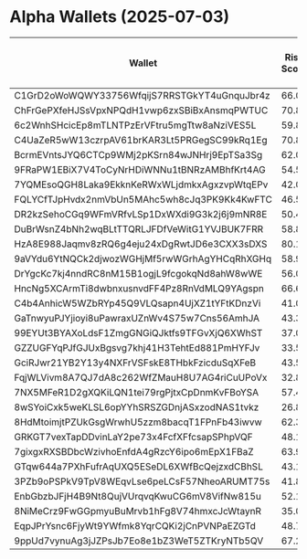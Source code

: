 # Alpha Wallets (2025-07-03)

| Wallet | Risk Score | Backtesting ROI (SOL) | Portfolio Value (USD) | SOL Balance | Farming Attempts / Total Tokens | Farming Ratio (%) | Median/Avg Risk of Last 10 Tokens | Median/Avg MC of Last 10 Tokens | Winrate (%) | ROI (%) | ROI (1D) (%) | Win Rate 1D (%) | Tokens (1D) | ROI (7D) (%) | Win Rate 7D (%) | Tokens (7D) | ROI (30D) (%) | Win Rate 30D (%) | Tokens (30D) | Realized Gains (USD) | Unrealized Gains (USD) | Median/Avg Holding Time (min) | Buy Size | Median/Avg Profit % Per Trade | Median/Avg Loss % Per Trade |
|----------|----------|----------|----------|----------|----------|----------|----------|----------|----------|----------|----------|----------|----------|----------|----------|----------|----------|----------|----------|----------|----------|----------|----------|----------|----------|
| C1GrD2oWoWQWY33756WfqijS7RRSTGkYT4uGnquJbr4z | 66.06 | 554459.75% | $2819.15 | 7.1795 | 2 / 64 | 3.12% | 4.50/4.90 | $4.81K/$17.17K | 48.44% | 23.82% | 0.14% | 100.00% | 2 | 9.29% | 75.00% | 3 | 19.60% | 58.33% | 21 | $4650.63 | $408.02 | 2263.64/10960.02 | $224.80 | 75.75%/35836.46% | -33.25%/-32.61% |
| ChFrGePXfeHJSsVpxNPQdH1vwp6zxSBiBxAnsmqPWTUC | 70.80 | 456.45% | $9198.85 | 8.2180 | 0 / 16 | 0.00% | 6.00/6.20 | $216.38K/$14.39M | 62.50% | 97.05% | 2.22% | 100.00% | 0 | 2.22% | 100.00% | 0 | 17.25% | 62.50% | 4 | $10919.62 | $485.96 | 5116.06/19311.67 | $198.29 | 244.41%/662.07% | -47.54%/-54.48% |
| 6c2WnhSHcicEp8mTLNTPzErVFtru5mgTtw8aNziVES5L | 59.87 | 17.80% | $4293.42 | 9.1955 | 1 / 24 | 4.17% | 4.00/5.20 | $4.64K/$31.27K | 50.00% | 78.45% | 0.09% | 50.00% | 1 | 72.60% | 50.00% | 6 | 100.00% | 50.00% | 24 | $2203.76 | $1068.49 | 332.51/3603.76 | $91.32 | -/- | -/- |
| C4UaZeR5wW13czrpAV61brKAR3Lt5PRGegSC99kRq1Eg | 70.83 | 15.27% | $3241.48 | 17.7552 | 0 / 27 | 0.00% | 5.00/4.20 | $5.68K/$18.84K | 59.26% | 132.03% | 0.72% | 100.00% | 0 | 1.27% | 57.14% | 1 | 11.54% | 57.14% | 2 | $3878.48 | $69.94 | 11122.94/25437.94 | $81.19 | 163.29%/18486.14% | -22.64%/-27.31% |
| BcrmEVntsJYQ6CTCp9WMj2pKSrn84wJNHrj9EpTSa3Sg | 62.01 | 7.67% | $9142.64 | 5.8614 | 4 / 74 | 5.41% | 3.50/2.40 | $9.03K/$2.71M | 54.05% | 47.77% | 0.00% | 0.00% | 0 | 20.75% | 100.00% | 1 | 12.62% | 50.00% | 4 | $12567.84 | $1116.35 | 809.58/8045.92 | $248.39 | 24.36%/156.19% | -10.52%/-19.31% |
| 9FRaPW1EBiX7V4ToCyNrHDiWNNu1tBNRzAMBhfKrt4AG | 54.50 | 7.21% | $15495.79 | 33.0291 | 0 / 24 | 0.00% | 5.00/4.10 | $149.35K/$198.89K | 62.50% | 64.86% | 34.30% | 75.00% | 2 | 34.30% | 75.00% | 2 | 43.61% | 55.56% | 9 | $21341.21 | $1435.81 | 14083.38/20688.82 | $992.14 | 219.66%/375.26% | -61.36%/-59.06% |
| 7YQMEsoQGH8Laka9EkknKeRWxWLjdmkxAgxzvpWtqEPv | 42.09 | 5.30% | $1912.09 | 12.4828 | 0 / 46 | 0.00% | 0.00/2.40 | $17.84M/$28.75M | 60.87% | 16.81% | 5.36% | 33.33% | 1 | 5.23% | 33.33% | 1 | 18.12% | 40.00% | 3 | $3721.34 | $-11.09 | 508.88/4352.75 | $219.50 | 39.30%/55.83% | -26.99%/-37.31% |
| FQLYCfTJpHvdx2nmVbUn5MAhc5wh8cJq3PK9Kk4KwFTC | 46.53 | 5.00% | $8967.79 | 21.9260 | 0 / 59 | 0.00% | 4.00/3.40 | $1.38M/$16.60M | 45.76% | 71.29% | 0.09% | 50.00% | 0 | 6.00% | 50.00% | 0 | 14.32% | 66.67% | 3 | $5421.74 | $3837.85 | 60.03/14433.58 | $121.31 | 57.76%/108.72% | -30.72%/-39.19% |
| DR2kzSehoCGq9WFmVRfvLSp1DxWXdi9G3k2j6j9mNR8E | 50.44 | 4.44% | $2130.79 | 9.7029 | 10 / 167 | 5.99% | 3.50/4.20 | $20.97K/$1.56M | 47.31% | 5.02% | 5.15% | 42.86% | 6 | 236.13% | 53.33% | 44 | 43.71% | 50.00% | 51 | $2084.72 | $1504.81 | 9.43/488.76 | $279.23 | 30.73%/64.07% | -34.95%/-36.27% |
| DuBrWsnZ4bNh2wqBLtTTQRLJFDfVeWitG1YVJBUK7FRR | 58.86 | 3.74% | $49834.66 | 66.1876 | 3 / 99 | 3.03% | 6.00/5.90 | $55.10K/$1.63M | 48.48% | 52.47% | 1.59% | 66.67% | 2 | 5.91% | 58.33% | 9 | 17192.40% | 44.30% | 79 | $68224.90 | $11381.56 | 115.17/2019.02 | $690.77 | 87.65%/133.94% | -35.54%/-50.98% |
| HzA8E988Jaqmv8zRQ6g4eju24xDgRwtJD6e3CXX3sDXS | 80.18 | 2.87% | $3223.29 | 9.8093 | 4 / 74 | 5.41% | 8.00/6.20 | $18.93K/$842.78K | 50.00% | 19.96% | 9.48% | 42.86% | 2 | 6.80% | 21.43% | 3 | 104.12% | 59.38% | 22 | $3622.06 | $56.01 | 6237.77/13715.68 | $123.28 | 38.46%/67.06% | -15.03%/-19.22% |
| 9aVYdu6YtNQCk2djwozWGHjMf5rwWGrhAgYHCqRhXGHq | 58.98 | 2.70% | $1082.05 | 7.0782 | 0 / 15 | 0.00% | 0.50/1.60 | $3.19K/$3.30K | 46.67% | 94.70% | 7.29% | 100.00% | 0 | 187.65% | 38.46% | 13 | 100.00% | 46.67% | 15 | $4208.90 | $0.00 | 12.33/273.49 | $251.56 | -/- | -/- |
| DrYgcKc7kj4nndRC8nM15B1ogjL9fcgokqNd8ahW8wWE | 56.00 | 2.66% | $23646.84 | 147.1159 | 4 / 68 | 5.88% | 4.50/4.80 | $4.59K/$18.60K | 45.59% | 31.68% | 30.37% | 53.85% | 12 | 867.62% | 43.18% | 43 | 100.00% | 45.59% | 68 | $8614.28 | $588.51 | 18.21/243.44 | $323.87 | -/- | -/- |
| HncNg5XCArmTi8dwbnxusnvdFF4Pz8RnVdMLQ9YAgspn | 66.68 | 2.47% | $4950.44 | 32.3561 | 4 / 57 | 7.02% | 6.00/5.70 | $150.81K/$77.44M | 63.16% | 46.13% | 2.71% | 100.00% | 1 | 21.82% | 76.92% | 12 | 22.01% | 76.92% | 12 | $32657.56 | $2868.50 | 12.35/7774.24 | $104.72 | 2014.64%/5625.21% | -23.58%/-35.47% |
| C4b4AnhicW5WZbRYp45Q9VLQsapn4UjXZ1tYFtKDnzVi | 41.00 | 2.41% | $15416.11 | 48.8265 | 0 / 22 | 0.00% | 0.00/0.40 | $73.01M/$257.55M | 50.00% | 47.83% | 1.16% | 100.00% | 1 | 1.16% | 100.00% | 1 | 1.16% | 100.00% | 1 | $13056.86 | $-8.35 | 31158.77/30953.96 | $651.82 | 58.12%/212.35% | -34.00%/-40.85% |
| GaTnwyuPJYjioyi8uPawraxUZnWv4S75w7Cns56AmhJA | 43.37 | 1.84% | $5626.54 | 36.7920 | 0 / 15 | 0.00% | 0.00/1.10 | $2.17M/$405.04M | 66.67% | 4.41% | 1.20% | 50.00% | 0 | 11.05% | 100.00% | 1 | 24.97% | 100.00% | 2 | $7561.82 | $712.52 | 10401.80/41542.68 | $1196.63 | 8.34%/35.85% | -10.76%/-22.54% |
| 99EYUt3BYAXoLdsF1ZmgGNGiQJktfs9TFGvXjQ6XWhST | 37.00 | 1.65% | $19601.33 | 6.0078 | 0 / 17 | 0.00% | 0.00/2.22 | $82.68M/$264.84M | 47.06% | 21.94% | 4.65% | 60.00% | 2 | 4.66% | 60.00% | 2 | 17.96% | 50.00% | 7 | $39384.40 | $5562.15 | 7408.39/140721.36 | $3202.28 | 17.89%/77.38% | -45.31%/-47.93% |
| GZZUGFYqPJfGJUxBgsvg7khj41H3TehtEd881PmHYFJv | 33.50 | 1.62% | $28842.23 | 6.0061 | 0 / 14 | 0.00% | 0.00/1.30 | $1.25M/$6.72M | 50.00% | 65.92% | 47.77% | 100.00% | 0 | 390.08% | 62.50% | 4 | 9886.16% | 57.14% | 12 | $28628.34 | $3560.32 | 7727.63/10993.17 | $624.06 | 15.81%/15.81% | -31.56%/-31.56% |
| GciRJwr21YB2Y13y4NXFrVSFskE8THbkFzicduSqXFeB | 43.56 | 1.47% | $2439.38 | 12.5007 | 0 / 12 | 0.00% | 0.00/0.00 | $5.36M/$41.04M | 75.00% | 10.24% | 2.85% | 100.00% | 1 | 19.48% | 50.00% | 1 | 32.90% | 75.00% | 1 | $1756.31 | $638.80 | 4632.43/35947.90 | $222.78 | 3.13%/8.03% | -13.93%/-38.08% |
| FqjWLVivm8A7QJ7dA8c262WfZMauH8U7AG4riCuUPoVx | 32.86 | 1.44% | $1137.14 | 6.4120 | 0 / 26 | 0.00% | 0.00/1.20 | $3.83M/$18.06M | 57.69% | 4.05% | 1.71% | 66.67% | 1 | 114.57% | 60.00% | 4 | 521.79% | 66.67% | 15 | $1591.45 | $50.03 | 4662.83/9448.19 | $231.08 | 10.08%/8.27% | -9.01%/-21.77% |
| 7NX5MFeR1D2gXQKiLQN1tei79rgPjtxCpDnmKvFBoYSA | 57.42 | 1.41% | $4658.59 | 19.2039 | 1 / 18 | 5.56% | 4.50/4.90 | $12.32K/$255.17K | 61.11% | 54.87% | 6.32% | 100.00% | 2 | 100.00% | 61.11% | 18 | 100.00% | 61.11% | 18 | $4164.53 | $162.48 | 255.92/705.70 | $248.25 | -/- | -/- |
| 8wSYoiCxk5weKLSL6opYYhSRSZGDnjASxzodNAS1tvkz | 26.89 | 1.23% | $28583.78 | 142.7962 | 1 / 157 | 0.64% | 1.50/2.70 | $1.94M/$76.55M | 50.32% | 27.94% | 0.16% | 100.00% | 0 | 1.12% | 100.00% | 2 | 1.16% | 83.33% | 5 | $63785.79 | $7109.47 | 361.63/10672.86 | $723.63 | 32.88%/97.02% | -23.52%/-35.85% |
| 8HdMtoimjtPZUkGsgWrwhU5zzm8bacqT1FPnFb43iwvw | 62.33 | 1.22% | $5214.16 | 9.8662 | 1 / 45 | 2.22% | 4.50/4.90 | $12.82K/$589.64K | 51.11% | 29.09% | 11.56% | 60.00% | 4 | 37.21% | 57.14% | 6 | 100.00% | 51.11% | 45 | $6450.47 | $1417.92 | 34.14/1337.20 | $262.07 | -/- | -/- |
| GRKGT7vexTapDDvinLaY2pe73x4FcfXFfcsapSPhpVQF | 48.17 | 0.92% | $5674.11 | 26.2051 | 2 / 47 | 4.26% | 4.00/3.00 | $728.93K/$837.71K | 59.57% | 3.68% | 34.91% | 75.00% | 4 | 100.00% | 59.57% | 47 | 100.00% | 59.57% | 47 | $1178.63 | $-0.13 | 725.89/1422.59 | $70.62 | -/- | -/- |
| 7gixgxRXSBDbcWzivhoEnfdA4gRzcY6ipo6mEpX1FBaZ | 63.95 | 0.28% | $10208.63 | 66.7702 | 4 / 62 | 6.45% | 5.00/4.80 | $5.19K/$121.93K | 53.23% | 28.03% | 1.12% | 80.00% | 4 | 16.48% | 87.50% | 6 | 47.83% | 61.54% | 13 | $12193.40 | $2761.78 | 38.73/2209.37 | $646.39 | 86.87%/118.55% | -71.13%/-57.02% |
| GTqw644a7PXhFufrAqUXQ5ESeDL6XWfBcQejzxdCBhSL | 43.11 | 0.20% | $5376.59 | 35.1618 | 0 / 28 | 0.00% | 5.50/5.60 | $1.01M/$4.02M | 46.43% | 3.98% | 97.71% | 57.14% | 2 | 197.46% | 58.82% | 16 | 443.71% | 47.83% | 23 | $2249.62 | $-7.68 | 335.46/1483.57 | $356.28 | 9.12%/9.12% | -24.24%/-23.36% |
| 3PZb9oPSPkV9TpV8WEqvLse6peLCsF57NheoARUMT75s | 41.85 | 0.00% | $2869.20 | 11.9390 | 0 / 273 | 0.00% | 0.00/2.20 | $613.34K/$31.45M | 59.71% | 32.49% | 2.45% | 50.00% | 1 | 5.21% | 71.43% | 2 | 82.00% | 67.86% | 40 | $30868.03 | $1455.86 | 3492.75/40137.95 | $114.84 | 44.60%/127.71% | -19.09%/-26.41% |
| EnbGbzbJFjH4B9Nt8QujVUrqvqKwuCG6mV8VifNw815u | 52.14 | 0.00% | $983.14 | 6.3624 | 1 / 32 | 3.12% | 2.00/2.80 | $1.56M/$2.65M | 78.13% | 407.33% | 2.35% | 100.00% | 1 | 17.79% | 100.00% | 2 | 18.76% | 100.00% | 3 | $52716.68 | $146.98 | 171.28/9501.73 | $235.26 | 99.07%/463.31% | -28.99%/-37.78% |
| 8NiMeCrz9FwGGpmyuBuMrvb1hFg8V74hmxcJcWtaynR | 35.00 | 0.00% | $97820.16 | 299.7737 | 0 / 36 | 0.00% | 0.00/1.60 | $2.97M/$5.74M | 69.44% | 80.88% | 0.84% | 100.00% | 0 | 2.79% | 100.00% | 1 | 70.80% | 81.82% | 8 | $572399.81 | $8638.95 | 476.91/5278.56 | $2927.39 | 151.24%/2392.07% | -43.74%/-45.53% |
| EqpJPrYsnc6FjyWt9YWfmk8YqrCQKi2jCnPVNPaEZGTd | 48.74 | 0.00% | $2263.16 | 8.5487 | 0 / 23 | 0.00% | 0.00/0.00 | $950.01M/$1.71B | 60.87% | 21.36% | 0.01% | 100.00% | 0 | 0.01% | 100.00% | 0 | 0.48% | 66.67% | 0 | $23499.67 | $1048.87 | 140712.79/132227.26 | $313.37 | 28.89%/33.09% | -27.70%/-39.75% |
| 9ppUd7vynuAg3jJZPsJb7Eo8e1bZ3WeT5ZTKryNTb5QV | 67.22 | 0.00% | $3528.52 | 23.0730 | 2 / 40 | 5.00% | 2.50/3.50 | $362.83K/$20.82M | 77.50% | 108.05% | 0.54% | 100.00% | 0 | 8.27% | 100.00% | 2 | 107.02% | 81.25% | 14 | $14285.80 | $62.31 | 157.33/4323.71 | $229.18 | 103.12%/8858.61% | -14.14%/-24.33% |
